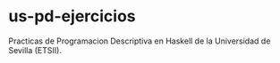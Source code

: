# us-pd-ejercicios
Practicas de Programacion Descriptiva en Haskell de la Universidad de Sevilla (ETSII).
